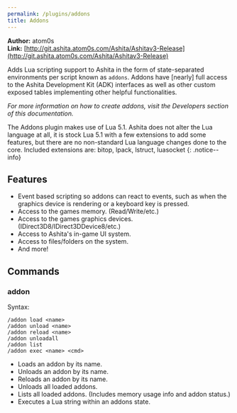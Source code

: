 ```yaml
---
permalink: /plugins/addons
title: Addons
---
```


**Author:** atom0s<br/>
**Link:** [http://git.ashita.atom0s.com/Ashita/Ashitav3-Release](http://git.ashita.atom0s.com/Ashita/Ashitav3-Release)

Adds Lua scripting support to Ashita in the form of state-separated environments per script known as `addons`. Addons have [nearly] full access to the Ashita Development Kit (ADK) interfaces as well as other custom exposed tables implementing other helpful functionalities.

_For more information on how to create addons, visit the Developers section of this documentation._

The Addons plugin makes use of Lua 5.1. Ashita does not alter the Lua language at all, it is stock Lua 5.1 with a few extensions to add some features, but there are no non-standard Lua language changes done to the core. Included extensions are: bitop, lpack, lstruct, luasocket
{: .notice--info}

## Features

  * Event based scripting so addons can react to events, such as when the graphics device is rendering or a keyboard key is pressed.
  * Access to the games memory. (Read/Write/etc.)
  * Access to the games graphics devices. (IDirect3D8/IDirect3DDevice8/etc.)
  * Access to Ashita's in-game UI system.
  * Access to files/folders on the system.
  * And more!

## Commands

### addon
Syntax:
```
/addon load <name>
/addon unload <name>
/addon reload <name>
/addon unloadall
/addon list
/addon exec <name> <cmd>
```
  * Loads an addon by its name.
  * Unloads an addon by its name.
  * Reloads an addon by its name.
  * Unloads all loaded addons.
  * Lists all loaded addons. (Includes memory usage info and addon status.)
  * Executes a Lua string within an addons state.